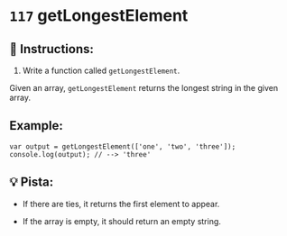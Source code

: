 # `117` getLongestElement

## 📝 Instructions:

1. Write a function called `getLongestElement`.

Given an array, `getLongestElement` returns the longest string in the given array.

## Example:

```Js
var output = getLongestElement(['one', 'two', 'three']);
console.log(output); // --> 'three'
```

## 💡 Pista:

+ If there are ties, it returns the first element to appear.

+ If the array is empty, it should return an empty string.
